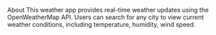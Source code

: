 About
This weather app provides real-time weather updates using the OpenWeatherMap API. Users can search for any city to view current weather conditions, including temperature, humidity, wind speed.
